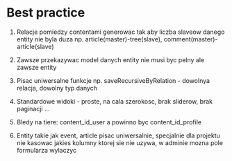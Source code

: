 Best practice
=============

1. Relacje pomiedzy contentami generowac tak aby liczba slaveow danego entity nie byla duza
   np. article(master)-tree(slave), comment(master)-article(slave)
   
2. Zawsze przekazywac model danych entity nie musi byc pelny ale zawsze entity

3. Pisac uniwersalne funkcje np. saveRecursiveByRelation - dowolnya relacja, dowolny typ danych

4. Standardowe widoki - proste, na cala szerokosc, brak sliderow, brak paginacji ...

5. Bledy na tiere: content_id_user a powinno byc content_id_profile

6. Entity takie jak event, article pisac uniwersalnie, specjalnie dla projektu nie kasowac jakies kolumny ktorej sie nie uzywa, w adminie mozna pole formularza wylaczyc
